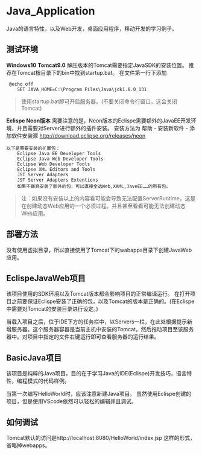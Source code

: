 # Java_Application
Java的语言特性，以及Web开发，桌面应用程序，移动开发的学习例子。

## 测试环境 
**Windows10**
**Tomcat9.0**
解压版本的Tomcat需要指定JavaSDK的安装位置。
推荐在Tomcat根目录下的bin中找到startup.bat。
在文件第一行下添加
``` livescript
 @echo off
    SET JAVA_HOME=C:\Program Files\Java\jdk1.8.0_131
```
> 使用startup.bat即可开启服务器。(不要关闭命令行窗口，这会关闭Tomcat)

**Eclispe Neon版本**
需要注意的是，Neon版本的Eclispe需要额外的JavaEE开发环境，并且需要对Server进行额外的插件安装。
安装方法为 帮助 - 安装新软件 - 添加软件安装源 http://download.eclipse.org/releases/neon
    
    以下是需要安装的扩展包：
        Eclipse Java EE Developer Tools
        Eclipse Java Web Developer Tools
        Eclipse Web Developer Tools
        Eclipse XML Editors and Tools
        JST Server Adapters
        JST Server Adapters Extentions
        如果不嫌弃安装了额外的包，可以直接全选Web,XAML,JaveEE……的所有包。
    

> 注：如果没有安装以上的内容看可能会导致无法配置ServerRuntime，这是在创建动态Web应用的一个必须过程。并且甚至看看可能无法创建动态Web应用。

## 部署方法
没有使用虚拟目录，所以直接使用了Tomcat下的wabapps目录下创建JavaWeb应用。

## EclispeJavaWeb项目
该项目使用的SDK环境以及Tomcat版本都会影响项目的正常编译运行。
在打开项目之前要保证Eclispe安装了正确的包，以及Tomcat的版本是正确的。(在Eclispe中需要对Tomcat的安装目录进行设定。)

当载入项目之后，位于IDE下方的任务栏中，以Servers一栏，在此处根据提示新增服务器。这个服务器容器是当前主机中安装的Tomcat。然后拖动项目至该服务器中。对项目中指定的文件右键运行即可查看服务器的运行结果。
## BasicJava项目
该项目是纯粹的Java项目，目的在于学习Java的IDE(Eclispe)开发技巧，语言特性，编程模式的代码样例。

当第一次编写HelloWorld时，应该注意新建Java项目。
虽然使用Eclispe创建的项目，但是使用VScode依然可以轻松的编辑并且调试。
## 如何调试
Tomcat默认的访问是http://localhost:8080/HelloWorld/index.jsp 这样的形式，省略掉webapps。
